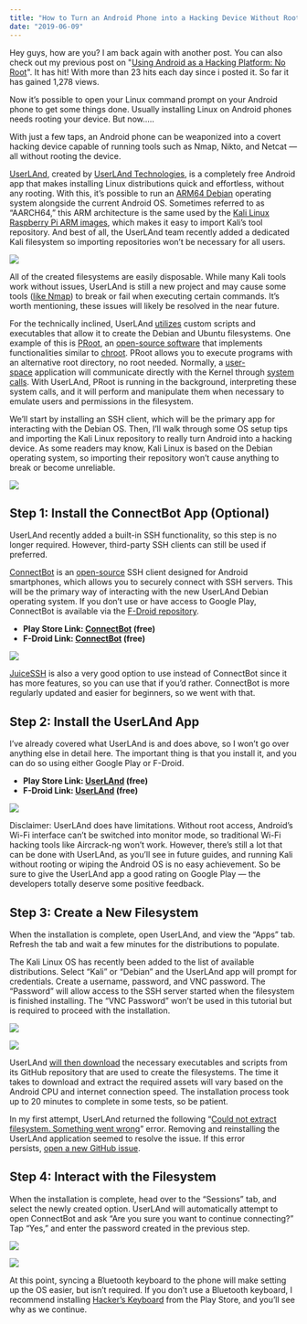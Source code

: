 ```yaml
---
title: "How to Turn an Android Phone into a Hacking Device Without Root"
date: "2019-06-09"
---
```


Hey guys, how are you? I am back again with another post. You can also check out my previous post on "[Using Android as a Hacking Platform: No Root](https://ajulusthoughts.wordpress.com/2018/12/11/using-android-as-a-hacking-platform-no-root/)". It has hit! With more than 23 hits each day since i posted it. So far it has gained 1,278 views.

Now it’s possible to open your Linux command prompt on your Android phone to get some things done. Usually installing Linux on Android phones needs rooting your device. But now.....

With just a few taps, an Android phone can be weaponized into a covert hacking device capable of running tools such as Nmap, Nikto, and Netcat — all without rooting the device.

[UserLAnd](https://github.com/CypherpunkArmory/UserLAnd), created by [UserLAnd Technologies](https://userland.tech/), is a completely free Android app that makes installing Linux distributions quick and effortless, without any rooting. With this, it’s possible to run an [ARM64 Debian](https://wiki.debian.org/Arm64Port) operating system alongside the current Android OS. Sometimes referred to as “AARCH64,” this ARM architecture is the same used by the [Kali Linux Raspberry Pi ARM images](https://www.offensive-security.com/kali-linux-arm-images/), which makes it easy to import Kali’s tool repository. And best of all, the UserLAnd team recently added a dedicated Kali filesystem so importing repositories won’t be necessary for all users.

![](images/phone-feature.d3014400.gif)

All of the created filesystems are easily disposable. While many Kali tools work without issues, UserLAnd is still a new project and may cause some tools ([like Nmap](https://github.com/CypherpunkArmory/UserLAnd/issues/385)) to break or fail when executing certain commands. It’s worth mentioning, these issues will likely be resolved in the near future.

For the technically inclined, UserLAnd [utilizes](https://www.youtube.com/watch?v=PdVmfAD2T54) custom scripts and executables that allow it to create the Debian and Ubuntu filesystems. One example of this is [PRoot](https://proot-me.github.io/), an [open-source software](https://github.com/proot-me/PRoot) that implements functionalities similar to [chroot](https://www.computerhope.com/jargon/c/chroot.htm). PRoot allows you to execute programs with an alternative root directory, no root needed. Normally, a [user-space](https://unix.stackexchange.com/questions/87625/what-is-difference-between-user-space-and-kernel-space) application will communicate directly with the Kernel through [system calls](https://en.wikipedia.org/wiki/System_call). With UserLAnd, PRoot is running in the background, interpreting these system calls, and it will perform and manipulate them when necessary to emulate users and permissions in the filesystem.

We’ll start by installing an SSH client, which will be the primary app for interacting with the Debian OS. Then, I’ll walk through some OS setup tips and importing the Kali Linux repository to really turn Android into a hacking device. As some readers may know, Kali Linux is based on the Debian operating system, so importing their repository won’t cause anything to break or become unreliable.

![](images/phone-feature-horizontal.be4009ad.gif)

## Step 1: Install the ConnectBot App (Optional)

UserLAnd recently added a built-in SSH functionality, so this step is no longer required. However, third-party SSH clients can still be used if preferred.

[ConnectBot](https://connectbot.org/) is an [open-source](https://github.com/connectbot) SSH client designed for Android smartphones, which allows you to securely connect with SSH servers. This will be the primary way of interacting with the new UserLAnd Debian operating system. If you don’t use or have access to Google Play, ConnectBot is available via the [F-Droid repository](https://f-droid.org/).

- **Play Store Link: [ConnectBot](https://play.google.com/store/apps/details?id=org.connectbot) (free)**
- **F-Droid Link: [ConnectBot](https://f-droid.org/packages/org.connectbot/) (free)**

![](https://i2.wp.com/img.wonderhowto.com/img/75/02/63684544346074/0/android-for-hackers-turn-android-phone-into-hacking-device-without-root.w1456.jpg?resize=490%2C186&ssl=1)

[JuiceSSH](https://play.google.com/store/apps/details?id=com.sonelli.juicessh&hl=en_US) is also a very good option to use instead of ConnectBot since it has more features, so you can use that if you’d rather. ConnectBot is more regularly updated and easier for beginners, so we went with that.

## Step 2: Install the UserLAnd App

I’ve already covered what UserLAnd is and does above, so I won’t go over anything else in detail here. The important thing is that you install it, and you can do so using either Google Play or F-Droid.

- **Play Store Link: [UserLAnd](https://play.google.com/store/apps/details?id=tech.ula) (free)**
- **F-Droid Link: [UserLAnd](https://f-droid.org/packages/tech.ula/) (free)**

![](https://i0.wp.com/img.wonderhowto.com/img/59/80/63684544601996/0/android-for-hackers-turn-android-phone-into-hacking-device-without-root.w1456.jpg?resize=546%2C210&ssl=1)

Disclaimer: UserLAnd does have limitations. Without root access, Android’s Wi-Fi interface can’t be switched into monitor mode, so traditional Wi-Fi hacking tools like Aircrack-ng won’t work. However, there’s still a lot that can be done with UserLAnd, as you’ll see in future guides, and running Kali without rooting or wiping the Android OS is no easy achievement. So be sure to give the UserLAnd app a good rating on Google Play — the developers totally deserve some positive feedback.

## Step 3: Create a New Filesystem

When the installation is complete, open UserLAnd, and view the “Apps” tab. Refresh the tab and wait a few minutes for the distributions to populate.

The Kali Linux OS has recently been added to the list of available distributions. Select “Kali” or “Debian” and the UserLAnd app will prompt for credentials. Create a username, password, and VNC password. The “Password” will allow access to the SSH server started when the filesystem is finished installing. The “VNC Password” won’t be used in this tutorial but is required to proceed with the installation.

![](https://i0.wp.com/img.wonderhowto.com/img/83/85/63682308217661/0/android-for-hackers-turn-android-phone-into-hacking-device-without-root.w1456.jpg?resize=256%2C441&ssl=1)

![](https://i0.wp.com/img.wonderhowto.com/img/78/54/63684474970332/0/android-for-hackers-turn-android-phone-into-hacking-device-without-root.w1456.jpg?resize=260%2C449&ssl=1)

UserLAnd [will then download](https://img.wonderhowto.com/img/original/89/11/63676930363763/0/636769303637638911.jpg) the necessary executables and scripts from its GitHub repository that are used to create the filesystems. The time it takes to download and extract the required assets will vary based on the Android CPU and internet connection speed. The installation process took up to 20 minutes to complete in some tests, so be patient.

In my first attempt, UserLAnd returned the following “[Could not extract filesystem. Something went wrong](https://github.com/CypherpunkArmory/UserLAnd/issues/369)” error. Removing and reinstalling the UserLAnd application seemed to resolve the issue. If this error persists, [open a new GitHub issue](https://github.com/CypherpunkArmory/UserLAnd/issues/).

## Step 4: Interact with the Filesystem

When the installation is complete, head over to the “Sessions” tab, and select the newly created option. UserLAnd will automatically attempt to open ConnectBot and ask “Are you sure you want to continue connecting?” Tap “Yes,” and enter the password created in the previous step.

![](https://i1.wp.com/img.wonderhowto.com/img/41/99/63684545118465/0/android-for-hackers-turn-android-phone-into-hacking-device-without-root.w1456.jpg?resize=250%2C431&ssl=1)

[![](https://i2.wp.com/img.wonderhowto.com/img/26/55/63684545108512/0/android-for-hackers-turn-android-phone-into-hacking-device-without-root.w1456.jpg?resize=250%2C431&ssl=1)](https://i2.wp.com/img.wonderhowto.com/img/original/26/55/63684545108512/0/636845451085122655.jpg?ssl=1)

At this point, syncing a Bluetooth keyboard to the phone will make setting up the OS easier, but isn’t required. If you don’t use a Bluetooth keyboard, I recommend installing [Hacker’s Keyboard](https://play.google.com/store/apps/details?id=org.pocketworkstation.pckeyboard) from the Play Store, and you’ll see why as we continue.
